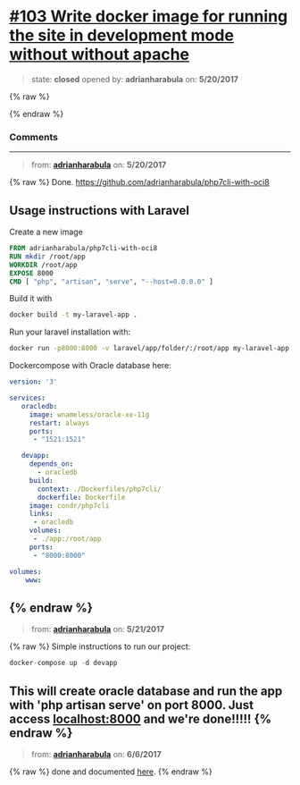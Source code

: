 # [\#103 Write docker image for running the site in development mode without without apache](https://github.com/adrianharabula/condr/issues/103)

> state: **closed** opened by: **adrianharabula** on: **5/20/2017**

{% raw %}

{% endraw %}


### Comments

---
> from: [**adrianharabula**](https://github.com/adrianharabula/condr/issues/103#issuecomment-302894977) on: **5/20/2017**

{% raw %}
Done. https://github.com/adrianharabula/php7cli-with-oci8
## Usage instructions with Laravel

Create a new image
```Dockerfile
FROM adrianharabula/php7cli-with-oci8
RUN mkdir /root/app
WORKDIR /root/app
EXPOSE 8000
CMD [ "php", "artisan", "serve", "--host=0.0.0.0" ]
```

Build it with
```bash
docker build -t my-laravel-app .
```

Run your laravel installation with:

```bash
docker run -p8000:8000 -v laravel/app/folder/:/root/app my-laravel-app
```

Dockercompose with Oracle database here:
```yml
version: '3'

services:
   oracledb:
     image: wnameless/oracle-xe-11g
     restart: always
     ports:
      - "1521:1521"

   devapp:
     depends_on:
       - oracledb
     build:
       context: ./Dockerfiles/php7cli/
       dockerfile: Dockerfile
     image: condr/php7cli
     links:
      - oracledb
     volumes:
      - ./app:/root/app
     ports:
      - "8000:8000"

volumes:
    www:

```
{% endraw %}
---
> from: [**adrianharabula**](https://github.com/adrianharabula/condr/issues/103#issuecomment-302916965) on: **5/21/2017**

{% raw %}
Simple instructions to run our project:
```php
docker-compose up -d devapp
```

This will create oracle database and run the app with 'php artisan serve' on port 8000. Just access [localhost:8000](http://localhost:8000) and we're done!!!!!
{% endraw %}
---
> from: [**adrianharabula**](https://github.com/adrianharabula/condr/issues/103#issuecomment-306456171) on: **6/6/2017**

{% raw %}
done and documented [here](https://adrianharabula.gitbooks.io/condr/content/pages/docker.html).
{% endraw %}
